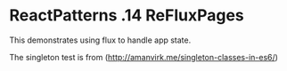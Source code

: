 # ReactPatterns .14 ReFluxPages

This demonstrates using flux to handle app state.

The singleton test is from (http://amanvirk.me/singleton-classes-in-es6/)
